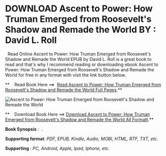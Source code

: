  **DOWNLOAD Ascent to Power: How Truman Emerged from Roosevelt's Shadow and Remade the World BY : David L. Roll**
================================================================================================================

  Read Online Ascent to Power: How Truman Emerged from Roosevelt's Shadow and Remade the World EPUB by David L. Roll is a great book to read and that's why I recommend reading or downloading ebook Ascent to Power: How Truman Emerged from Roosevelt's Shadow and Remade the World for free in any format with visit the link button below.

**    Read Book Here ==>  [Read Ascent to Power: How Truman Emerged from Roosevelt's Shadow and Remade the World Full Pages](https://goodreadbook.site/?book=0593186443).**

![Ascent to Power: How Truman Emerged from Roosevelt's Shadow and Remade the World](https://i.gr-assets.com/images/S/compressed.photo.goodreads.com/books/1691417047l/194803869.jpg)

**    Download Book Here ==> [Download Ascent to Power: How Truman Emerged from Roosevelt's Shadow and Remade the World All Formatt](https://goodreadbook.site/?book=0593186443).**

**Book Synopsis** :  .

**Supporting format**: _PDF, EPUB, Kindle, Audio, MOBI, HTML, RTF, TXT, etc._

**Supporting** : _PC, Android, Apple, Ipad, Iphone, etc._